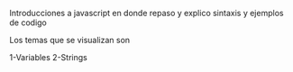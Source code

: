 Introducciones a javascript en donde repaso y explico sintaxis y ejemplos de codigo

Los temas que se visualizan son 

1-Variables
2-Strings
